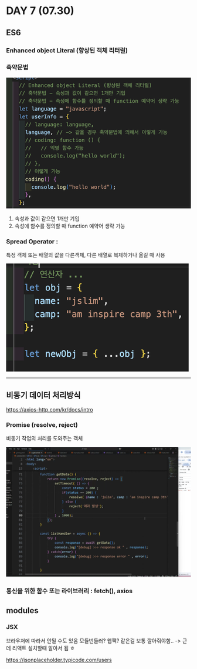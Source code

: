 # DAY 7 (07.30)

## ES6

### Enhanced object Literal (향상된 객체 리터럴)

### 축약문법

![alt text](image-2.png)

1. 속성과 값이 같으면 1개만 기입
2. 속성에 함수를 정의할 때 function 예약어 생략 가능

### Spread Operator :

특정 객체 또는 배열의 값을 다른객체, 다른 배열로 복제하거나 옮길 때 사용

![alt text](image-3.png)

---

## 비동기 데이터 처리방식

https://axios-http.com/kr/docs/intro

### Promise (resolve, reject)

비동기 작업의 처리를 도와주는 객체

![alt text](image.png)

### 통신을 위한 함수 또는 라이브러리 : fetch(), axios

## modules

### JSX

브라우저에 따라서 안될 수도 있음
모듈번들러? 웹팩? 같은걸 보통 깔아줘야함.. -> 근데 리액트 설치할때 알아서 됨 ㅎ

https://jsonplaceholder.typicode.com/users
